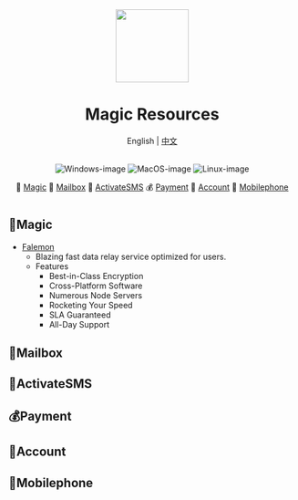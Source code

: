<div align="center">
	<img src="https://avatars.githubusercontent.com/u/163280927?v=4" width="128" />
	<h1>Magic Resources</h1>
	<span>English | <a href="./README.zh.md">中文</a></span>
 	<br/><br/>

![Windows-image](https://img.shields.io/badge/-Windows-blue?logo=windows)
![MacOS-image](https://img.shields.io/badge/-MacOS-black?logo=apple)
![Linux-image](https://img.shields.io/badge/-Linux-333?logo=ubuntu)
 
🪈 [Magic](#Magic) 
📮 [Mailbox](#Mailbox) 
🔘 [ActivateSMS](#Mailbox) 
💰 [Payment](#Payment) 
🔑 [Account](#Account) 
📱 [Mobilephone](#Mobilephone) 
</div>

<h1> </h1>

## 🪈Magic

- [Falemon](https://prknm.com/s/bzjl11)
  - Blazing fast data relay service optimized for users.
  - Features
    - Best-in-Class Encryption
    - Cross-Platform Software
    - Numerous Node Servers
    - Rocketing Your Speed
    - SLA Guaranteed
    - All-Day Support
      
## 📮Mailbox



## 🔘ActivateSMS



## 💰Payment



## 🔑Account


## 📱Mobilephone



